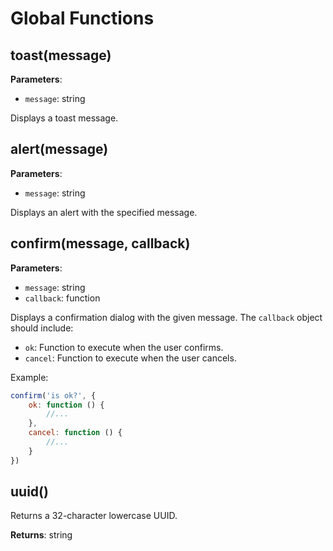 # Global Functions

## toast(message)

**Parameters**:

- `message`: string

Displays a toast message.

## alert(message)

**Parameters**:

- `message`: string

Displays an alert with the specified message.

## confirm(message, callback)

**Parameters**:

- `message`: string
- `callback`: function

Displays a confirmation dialog with the given message. The `callback` object should include:

- `ok`: Function to execute when the user confirms.
- `cancel`: Function to execute when the user cancels.

Example:

```javascript
confirm('is ok?', {
    ok: function () {
        //...
    },
    cancel: function () {
        //...
    }
})
```

## uuid()

Returns a 32-character lowercase UUID.

**Returns**: string